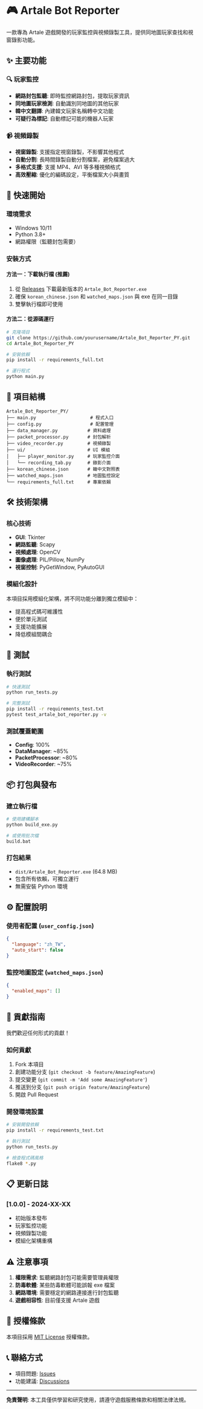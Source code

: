 # 🎮 Artale Bot Reporter

一款專為 Artale 遊戲開發的玩家監控與視頻錄製工具，提供同地圖玩家查找和視窗錄影功能。

## ✨ 主要功能

### 🔍 玩家監控
- **網路封包監聽**: 即時監控網路封包，提取玩家資訊
- **同地圖玩家檢測**: 自動識別同地圖的其他玩家
- **韓中文翻譯**: 內建韓文玩家名稱轉中文功能
- **可疑行為標記**: 自動標記可能的機器人玩家

### 📹 視頻錄製
- **視窗錄製**: 支援指定視窗錄製，不影響其他程式
- **自動分割**: 長時間錄製自動分割檔案，避免檔案過大
- **多格式支援**: 支援 MP4、AVI 等多種視頻格式
- **高效壓縮**: 優化的編碼設定，平衡檔案大小與畫質

## 🚀 快速開始

### 環境需求
- Windows 10/11
- Python 3.8+
- 網路權限（監聽封包需要）

### 安裝方式

#### 方法一：下載執行檔 (推薦)
1. 從 [Releases](../../releases) 下載最新版本的 `Artale_Bot_Reporter.exe`
2. 確保 `korean_chinese.json` 和 `watched_maps.json` 與 exe 在同一目錄
3. 雙擊執行檔即可使用

#### 方法二：從源碼運行
```bash
# 克隆項目
git clone https://github.com/yourusername/Artale_Bot_Reporter_PY.git
cd Artale_Bot_Reporter_PY

# 安裝依賴
pip install -r requirements_full.txt

# 運行程式
python main.py
```

## 📁 項目結構

```
Artale_Bot_Reporter_PY/
├── main.py                    # 程式入口
├── config.py                  # 配置管理
├── data_manager.py           # 資料處理
├── packet_processor.py       # 封包解析
├── video_recorder.py         # 視頻錄製
├── ui/                       # UI 模組
│   ├── player_monitor.py     # 玩家監控介面
│   └── recording_tab.py      # 錄影介面
├── korean_chinese.json       # 韓中文對照表
├── watched_maps.json         # 地圖監控設定
└── requirements_full.txt     # 專案依賴
```

## 🛠️ 技術架構

### 核心技術
- **GUI**: Tkinter
- **網路監聽**: Scapy
- **視頻處理**: OpenCV
- **圖像處理**: PIL/Pillow, NumPy
- **視窗控制**: PyGetWindow, PyAutoGUI

### 模組化設計
本項目採用模組化架構，將不同功能分離到獨立模組中：
- 提高程式碼可維護性
- 便於單元測試
- 支援功能擴展
- 降低模組間耦合

## 🧪 測試

### 執行測試
```bash
# 快速測試
python run_tests.py

# 完整測試
pip install -r requirements_test.txt
pytest test_artale_bot_reporter.py -v
```

### 測試覆蓋範圍
- **Config**: 100%
- **DataManager**: ~85%
- **PacketProcessor**: ~80%
- **VideoRecorder**: ~75%

## 📦 打包與發布

### 建立執行檔
```bash
# 使用建構腳本
python build_exe.py

# 或使用批次檔
build.bat
```

### 打包結果
- `dist/Artale_Bot_Reporter.exe` (64.8 MB)
- 包含所有依賴，可獨立運行
- 無需安裝 Python 環境

## ⚙️ 配置說明

### 使用者配置 (`user_config.json`)
```json
{
  "language": "zh_TW",
  "auto_start": false
}
```

### 監控地圖設定 (`watched_maps.json`)
```json
{
  "enabled_maps": []
}
```

## 🤝 貢獻指南

我們歡迎任何形式的貢獻！

### 如何貢獻
1. Fork 本項目
2. 創建功能分支 (`git checkout -b feature/AmazingFeature`)
3. 提交變更 (`git commit -m 'Add some AmazingFeature'`)
4. 推送到分支 (`git push origin feature/AmazingFeature`)
5. 開啟 Pull Request

### 開發環境設置
```bash
# 安裝開發依賴
pip install -r requirements_test.txt

# 執行測試
python run_tests.py

# 檢查程式碼風格
flake8 *.py
```

## 📋 更新日誌

### [1.0.0] - 2024-XX-XX
- 初始版本發布
- 玩家監控功能
- 視頻錄製功能
- 模組化架構重構

## ⚠️ 注意事項

1. **權限需求**: 監聽網路封包可能需要管理員權限
2. **防毒軟體**: 某些防毒軟體可能誤報 exe 檔案
3. **網路環境**: 需要穩定的網路連接進行封包監聽
4. **遊戲相容性**: 目前僅支援 Artale 遊戲

## 📄 授權條款

本項目採用 [MIT License](LICENSE) 授權條款。

## 📞 聯絡方式

- 項目問題: [Issues](../../issues)
- 功能建議: [Discussions](../../discussions)

---

**免責聲明**: 本工具僅供學習和研究使用，請遵守遊戲服務條款和相關法律法規。 